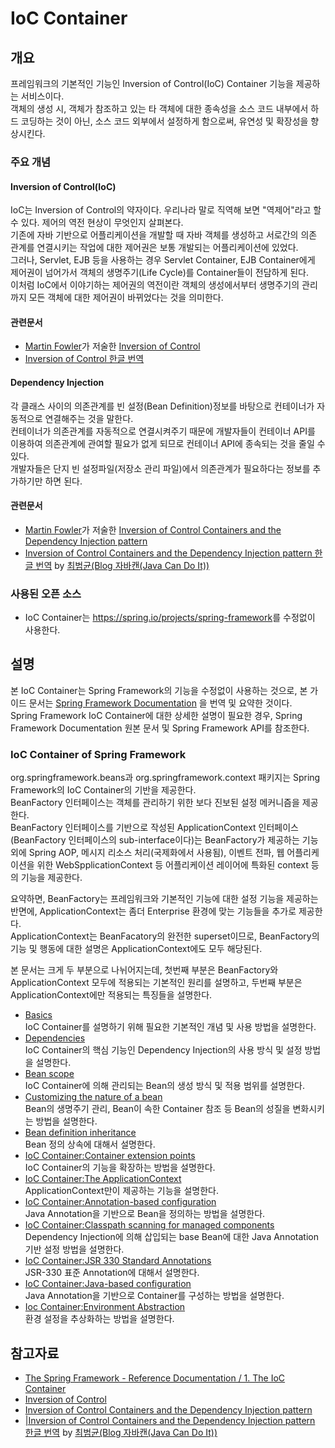 # IoC Container

## 개요
프레임워크의 기본적인 기능인 Inversion of Control(IoC) Container 기능을 제공하는 서비스이다.   
객체의 생성 시, 객체가 참조하고 있는 타 객체에 대한 종속성을 소스 코드 내부에서 하드 코딩하는 것이 아닌, 소스 코드 외부에서 설정하게 함으로써, 유연성 및 확장성을 향상시킨다.

### 주요 개념
#### Inversion of Control(IoC)
IoC는 Inversion of Control의 약자이다. 우리나라 말로 직역해 보면 "역제어"라고 할 수 있다. 제어의 역전 현상이 무엇인지 살펴본다.   
기존에 자바 기반으로 어플리케이션을 개발할 때 자바 객체를 생성하고 서로간의 의존 관계를 연결시키는 작업에 대한 제어권은 보통 개발되는 어플리케이션에 있었다.   
그러나, Servlet, EJB 등을 사용하는 경우 Servlet Container, EJB Container에게 제어권이 넘어가서 객체의 생명주기(Life Cycle)를 Container들이 전담하게 된다.   
이처럼 IoC에서 이야기하는 제어권의 역전이란 객체의 생성에서부터 생명주기의 관리까지 모든 객체에 대한 제어권이 바뀌었다는 것을 의미한다.

#### 관련문서
  * [Martin Fowler](http://martinfowler.com)가 저술한 [Inversion of Control](http://martinfowler.com/bliki/InversionOfControl.html)
  * [Inversion of Control 한글 번역](./ioc-container-inversion-of-control.md)

#### Dependency Injection
각 클래스 사이의 의존관계를 빈 설정(Bean Definition)정보를 바탕으로 컨테이너가 자동적으로 연결해주는 것을 말한다.   
컨테이너가 의존관계를 자동적으로 연결시켜주기 때문에 개발자들이 컨테이너 API를 이용하여 의존관계에 관여할 필요가 없게 되므로 컨테이너 API에 종속되는 것을 줄일 수 있다.   
개발자들은 단지 빈 설정파일(저장소 관리 파일)에서 의존관계가 필요하다는 정보를 추가하기만 하면 된다.

#### 관련문서
  * [Martin Fowler](http://martinfowler.com)가 저술한 [Inversion of Control Containers and the Dependency Injection pattern](http://martinfowler.com/articles/injection.html)
  * [Inversion of Control Containers and the Dependency Injection pattern 한글 번역](http://javacan.tistory.com/entry/120) by [최범균(Blog 자바캔(Java Can Do It))](http://javacan.tistory.com/)

### 사용된 오픈 소스
  * IoC Container는 <https://spring.io/projects/spring-framework>를 수정없이 사용한다.

## 설명
본 IoC Container는 Spring Framework의 기능을 수정없이 사용하는 것으로, 본 가이드 문서는 [Spring Framework Documentation](https://docs.spring.io/spring-framework/docs/5.3.27/reference/html) 을 번역 및 요약한 것이다.   
Spring Framework IoC Container에 대한 상세한 설명이 필요한 경우, Spring Framework Documentation 원본 문서 및 Spring Framework API를 참조한다.

### IoC Container of Spring Framework
org.springframework.beans과 org.springframework.context 패키지는 Spring Framework의 IoC Container의 기반을 제공한다.   
BeanFactory 인터페이스는 객체를 관리하기 위한 보다 진보된 설정 메커니즘을 제공한다.   
BeanFactory 인터페이스를 기반으로 작성된 ApplicationContext 인터페이스(BeanFactory 인터페이스의 sub-interface이다)는 BeanFactory가 제공하는 기능 외에 Spring AOP, 메시지 리소스 처리(국제화에서 사용됨), 이벤트 전파, 웹 어플리케이션을 위한 WebSpplicationContext 등 어플리케이션 레이어에 특화된 context 등의 기능을 제공한다.

요약하면, BeanFactory는 프레임워크와 기본적인 기능에 대한 설정 기능을 제공하는 반면에, ApplicationContext는 좀더 Enterprise 환경에 맞는 기능들을 추가로 제공한다.   
ApplicationContext는 BeanFacatory의 완전한 superset이므로, BeanFactory의 기능 및 행동에 대한 설명은 ApplicationContext에도 모두 해당된다.

본 문서는 크게 두 부분으로 나뉘어지는데, 첫번째 부분은 BeanFactory와 ApplicationContext 모두에 적용되는 기본적인 원리를 설명하고, 두번째 부분은 ApplicationContext에만 적용되는 특징들을 설명한다.

  * [Basics](https://github.com/eGovFramework/egovframe-docs/blob/main/egovframe-runtime/foundation-layer-core/ioc-container-basics.md)   
    IoC Container를 설명하기 위해 필요한 기본적인 개념 및 사용 방법을 설명한다.
  * [Dependencies](./ioc-container-dependencies.md)   
    IoC Container의 핵심 기능인 Dependency Injection의 사용 방식 및 설정 방법을 설명한다.
  * [Bean scope](./ioc-container-bean_scope.md)   
    IoC Container에 의해 관리되는 Bean의 생성 방식 및 적용 범위를 설명한다.
  * [Customizing the nature of a bean](./ioc-container-customizing_the_nature_of_a_bean.md)   
    Bean의 생명주기 관리, Bean이 속한 Container 참조 등 Bean의 성질을 변화시키는 방법을 설명한다.
  * [Bean definition inheritance](./ioc-container-bean_definition_inheritance.md)   
    Bean 정의 상속에 대해서 설명한다.
  * [IoC Container:Container extension points](./ioc-container-container_extension_points.md)   
     IoC Container의 기능을 확장하는 방법을 설명한다.
  * [IoC Container:The ApplicationContext](./ioc-container-the_applicationcontext.md)   
     ApplicationContext만이 제공하는 기능을 설명한다.
  * [IoC Container:Annotation-based configuration](./ioc-container-annotation-based_configuration.md)   
    Java Annotation을 기반으로 Bean을 정의하는 방법을 설명한다.
  * [IoC Container:Classpath scanning for managed components](./ioc-container-classpath_scanning_for_managed_components.md)   
    Dependency Injection에 의해 삽입되는 base Bean에 대한 Java Annotation 기반 설정 방법을 설명한다.
  * [IoC Container:JSR 330 Standard Annotations](./ioc-container-jsr_330_standard_annotations.md)   
    JSR-330 표준 Annotation에 대해서 설명한다.
  * [IoC Container:Java-based configuration](./ioc-container-java-based_configuration.md)   
    Java Annotation을 기반으로 Container를 구성하는 방법을 설명한다.
  * [Ioc Container:Environment Abstraction](./ioc-container-environment_abstraction.md)   
    환경 설정을 추상화하는 방법을 설명한다.

## 참고자료
  * [The Spring Framework - Reference Documentation / 1. The IoC Container](https://docs.spring.io/spring-framework/docs/5.3.27/reference/html/core.html#beans)
  * [Inversion of Control](http://martinfowler.com/bliki/InversionOfControl.html)
  * [Inversion of Control Containers and the Dependency Injection pattern](http://martinfowler.com/articles/injection.html)
  * [|Inversion of Control Containers and the Dependency Injection pattern 한글 번역](http://javacan.tistory.com/entry/120) by [최범균(Blog 자바캔(Java Can Do It))](http://javacan.tistory.com)
